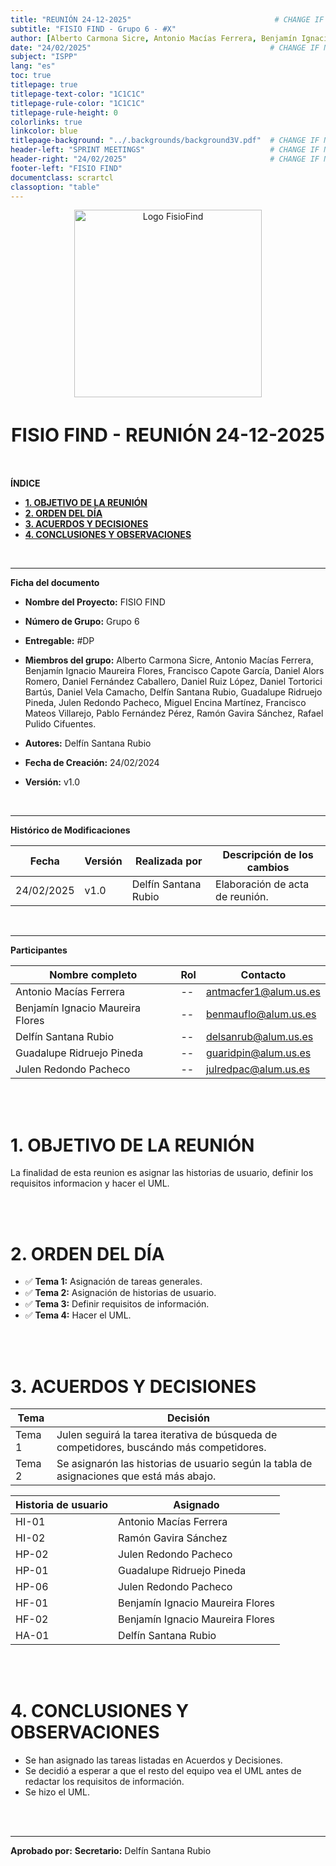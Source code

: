 ```yaml
---
title: "REUNIÓN 24-12-2025"                                # CHANGE IF NEEDED
subtitle: "FISIO FIND - Grupo 6 - #X"
author: [Alberto Carmona Sicre, Antonio Macías Ferrera, Benjamín Ignacio Maureira Flores, Francisco Capote García, Daniel Alors Romero, Daniel Fernández Caballero, Daniel Ruiz López, Daniel Tortorici Bartús, Daniel Vela Camacho, Delfín Santana Rubio, Guadalupe Ridruejo Pineda, Julen Redondo Pacheco, Miguel Encina Martínez, Francisco Mateos Villarejo, Pablo Fernández Pérez, Ramón Gavira Sánchez, Rafael Pulido Cifuentes]
date: "24/02/2025"                                        # CHANGE IF NEEDED
subject: "ISPP"
lang: "es"
toc: true
titlepage: true
titlepage-text-color: "1C1C1C"
titlepage-rule-color: "1C1C1C"
titlepage-rule-height: 0
colorlinks: true
linkcolor: blue
titlepage-background: "../.backgrounds/background3V.pdf"  # CHANGE IF NEEDED
header-left: "SPRINT MEETINGS"                            # CHANGE IF NEEDED
header-right: "24/02/2025"                                # CHANGE IF NEEDED
footer-left: "FISIO FIND"
documentclass: scrartcl
classoption: "table"  
---
```


<!-- COMMENT THIS WHEN EXPORTING TO PDF -->
<p align="center">
  <img src="../.img/Logo_FisioFind_Verde_sin_fondo.PNG" alt="Logo FisioFind" width="300" />
</p>

<h1 align="center" style="font-size: 30px; font-weight: bold;">
  FISIO FIND  -  REUNIÓN 24-12-2025
</h1>

<br>


**ÍNDICE**
- [**1. OBJETIVO DE LA REUNIÓN**](#1-objetivo-de-la-reunión)
- [**2. ORDEN DEL DÍA**](#2-orden-del-día)
- [**3. ACUERDOS Y DECISIONES**](#3-acuerdos-y-decisiones)
- [**4. CONCLUSIONES Y OBSERVACIONES**](#4-conclusiones-y-observaciones)
<!-- COMMENT WHEN EXPORTING TO PDF -->

<br>


---

**Ficha del documento**

- **Nombre del Proyecto:** FISIO FIND

- **Número de Grupo:** Grupo 6

- **Entregable:** #DP

- **Miembros del grupo:** Alberto Carmona Sicre, Antonio Macías Ferrera, Benjamín Ignacio Maureira Flores, Francisco Capote García, Daniel Alors Romero, Daniel Fernández Caballero, Daniel Ruiz López, Daniel Tortorici Bartús, Daniel Vela Camacho, Delfín Santana Rubio, Guadalupe Ridruejo Pineda, Julen Redondo Pacheco, Miguel Encina Martínez, Francisco Mateos Villarejo, Pablo Fernández Pérez, Ramón Gavira Sánchez, Rafael Pulido Cifuentes.

- **Autores:** Delfín Santana Rubio

- **Fecha de Creación:** 24/02/2024  

- **Versión:** v1.0

<br>


---

**Histórico de Modificaciones**

| Fecha      | Versión | Realizada por          | Descripción de los cambios                 |
| ---------- | ------- | ---------------------- | ------------------------------------------ |
| 24/02/2025 | v1.0    | Delfín Santana Rubio | Elaboración de acta de reunión. |

<br>

---

**Participantes**

| Nombre completo                  | Rol | Contacto              |
| -------------------------------- | --- | --------------------- |
| Antonio Macías Ferrera           | --  | antmacfer1@alum.us.es |
| Benjamín Ignacio Maureira Flores | --  | benmauflo@alum.us.es  |
| Delfín Santana Rubio             | --  | delsanrub@alum.us.es  |
| Guadalupe Ridruejo Pineda        | --  | guaridpin@alum.us.es  |
| Julen Redondo Pacheco            | --  | julredpac@alum.us.es  |

<br>

<br>

<!-- \newpage -->


# **1. OBJETIVO DE LA REUNIÓN**
La finalidad de esta reunion es asignar las historias de usuario, definir los requisitos informacion y hacer el UML.

<br>

<br>


# **2. ORDEN DEL DÍA**
- ✅ **Tema 1:** Asignación de tareas generales.
- ✅ **Tema 2:** Asignación de historias de usuario.
- ✅ **Tema 3:** Definir requisitos de información.
- ✅ **Tema 4:** Hacer el UML.

<br>

<br>


# **3. ACUERDOS Y DECISIONES**

| Tema   | Decisión            |
| ------ | ------------------- |
| Tema 1 | Julen seguirá la tarea iterativa de búsqueda de competidores, buscándo más competidores. |
| Tema 2 | Se asignarón las historias de usuario según la tabla de asignaciones que está más abajo. |

| Historia de usuario | Asignado |
| ------------------- | -------- |
| HI-01 | Antonio Macías Ferrera |
| HI-02 | Ramón Gavira Sánchez |
| HP-02 | Julen Redondo Pacheco |
| HP-01 | Guadalupe Ridruejo Pineda | 
| HP-06 | Julen Redondo Pacheco |
| HF-01 | Benjamín Ignacio Maureira Flores |
| HF-02 | Benjamín Ignacio Maureira Flores |
| HA-01 | Delfín Santana Rubio |

<br>

<br>


# **4. CONCLUSIONES Y OBSERVACIONES**
- Se han asignado las tareas listadas en Acuerdos y Decisiones.
- Se decidió a esperar a que el resto del equipo vea el UML antes de redactar los requisitos de información.
- Se hizo el UML.

<br>

<br>


---

**Aprobado por:**
**Secretario:** Delfín Santana Rubio
